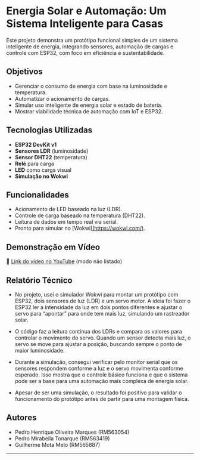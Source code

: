 #  Energia Solar e Automação: Um Sistema Inteligente para Casas

Este projeto demonstra um protótipo funcional simples de um sistema inteligente de energia, integrando sensores, automação de cargas e controle com ESP32, com foco em eficiência e sustentabilidade.

## Objetivos

- Gerenciar o consumo de energia com base na luminosidade e temperatura.
- Automatizar o acionamento de cargas.
- Simular uso inteligente de energia solar e estado de bateria.
- Mostrar viabilidade técnica de automação com IoT e ESP32.

##  Tecnologias Utilizadas

- **ESP32 DevKit v1**
- **Sensores LDR** (luminosidade)
- **Sensor DHT22** (temperatura)
- **Relé** para carga
- **LED** como carga visual
- **Simulação no Wokwi**

##  Funcionalidades

- Acionamento de LED baseado na luz (LDR).
- Controle de carga baseado na temperatura (DHT22).
- Leitura de dados em tempo real via serial.
- Pronto para simular no [Wokwi][(https://wokwi.com/)](https://wokwi.com/projects/433415244644545537).

##  Demonstração em Vídeo

🔗 [Link do vídeo no YouTube](https://youtu.be/SEU-VIDEO-AQUI) (modo não listado)

##  Relatório Técnico
- No projeto, usei o simulador Wokwi para montar um protótipo com ESP32, dois sensores de luz (LDR) e um servo motor. A ideia foi fazer o ESP32 ler a intensidade da luz em dois pontos diferentes e ajustar o servo para “apontar” para onde tem mais luz, simulando um rastreador solar.

- O código faz a leitura contínua dos LDRs e compara os valores para controlar o movimento do servo. Quando um sensor detecta mais luz, o servo se move para ajustar a posição, buscando sempre o ponto de maior luminosidade.

- Durante a simulação, consegui verificar pelo monitor serial que os sensores respondem conforme a luz e o servo movimenta conforme esperado. Isso mostra que o controle básico funciona e que o sistema pode ser a base para uma automação mais complexa de energia solar.

- Apesar de ser uma simulação, o resultado foi positivo para validar o funcionamento do protótipo antes de partir para uma montagem física.




##  Autores

- Pedro Henrique Oliveira Marques (RM563054)
- Pedro Mirabella Tonarque (RM563419)
- Guilherme Mota Melo (RM565887)

---

